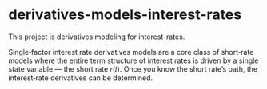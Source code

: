 # derivatives-models-interest-rates

This project is derivatives modeling for interest-rates. 

Single‑factor interest rate derivatives models are a core class of short‑rate models where the entire term structure of interest rates is driven by a single state variable — the short rate 
𝑟(𝑡). Once you know the short rate’s path, the interest‑rate derivatives can be determined.
